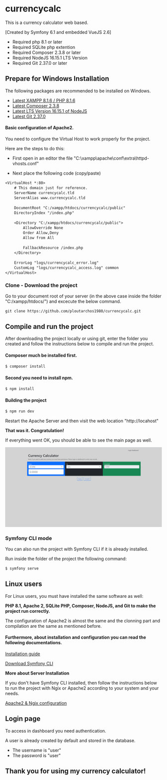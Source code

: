 # currencycalc

This is a currency calculator web based.

[Created by Symfony 6.1 and embedded VueJS 2.6]

- Required php 8.1 or later
- Required SQLite php extention
- Required Composer 2.3.8 or later
- Required NodeJS 16.15.1 LTS Version
- Required Git 2.37.0 or later


## Prepare for Windows Installation

The following packages are recommended to be installed on Windows.

 - [Latest XAMPP 8.1.6 / PHP 8.1.6](https://downloadsapachefriends.global.ssl.fastly.net/8.1.6/xampp-windows-x64-8.1.6-0-VS16-installer.exe)
 - [Latest Composer 2.3.8](https://getcomposer.org/Composer-Setup.exe)
 - [Latest LTS Version 16.15.1 of NodeJS](https://nodejs.org/dist/v16.15.1/node-v16.15.1-x64.msi)
 - [Latest Git 2.37.0](https://github.com/git-for-windows/git/releases/download/v2.37.0.windows.1/Git-2.37.0-64-bit.exe)
 

#### Basic configuration of Apache2.

You need to configure the Virtual Host to work properly for the project.

Here are the steps to do this:

- First open in an editor the file "C:\xampp\apache\conf\extra\httpd-vhosts.conf" 

- Next place the following code (copy/paste)

```
<VirtualHost *:80>
    # This domain just for reference.
    ServerName currencycalc.tld
    ServerAlias www.currencycalc.tld

    DocumentRoot "C:/xampp/htdocs/currencycalc/public"
    DirectoryIndex "/index.php"

    <Directory "C:/xampp/htdocs/currencycalc/public">
        AllowOverride None
        Order Allow,Deny
        Allow from All

        FallbackResource /index.php
    </Directory>

    ErrorLog "logs/currencycalc_error.log"
    CustomLog "logs/currencycalc_access.log" common
</VirtualHost>
```

### Clone - Download the project 

Go to your document root of your server (in the above case inside the folder "C:/xampp/htdocs/") and excecute the below command.

```
git clone https://github.com/ploutarchos1980/currencycalc.git
```

## Compile and run the project

After downloading the project locally or using git, enter the folder you created and follow the instructions below to compile and run the project.

#### Composer much be installed first.

```bash
$ composer install 
```

#### Second you need to install npm.

```bash
$ npm install
```

#### Building the project
```bash
$ npm run dev 
```

Restart the Apache Server and then visit the web location "http://locahost"

**That was it. Congratulation!**

If everything went OK, you should be able to see the main page as well.

![This is an image](screenshot.jpg)


### Symfony CLI mode

You can also run the project with Symfony CLI if it is already installed. 

Run inside the folder of the project the following command:
```bash
$ symfony serve 
```

## Linux users

For Linux users, you must have installed the same software as well:

**PHP 8.1, Apache 2, SQLite PHP, Composer, NodeJS, and Git to make the project run correctly.**

The configuration of Apache2 is almost the same and the clonning part and compilation are the same as mentioned before.

#### Furthermore, about installation and configuration you can read the following documentations.

[Installation guide](https://symfony.com/doc/current/setup.html)

[Download Symfony CLI](https://symfony.com/download)
 

**More about Server Installation**

If you don't have Symfony CLI installed, then follow the instructions below to run the project with Ngix or Apache2 according to your system and your needs.

[Apache2 & Ngix configuration](https://symfony.com/doc/current/setup/web_server_configuration.html)

## Login page

To access in dashboard you need authentication. 

A user is already created by default and stored in the database.

 - The username is "user"
 - The password is "user"


## Thank you for using my currency calculator!
